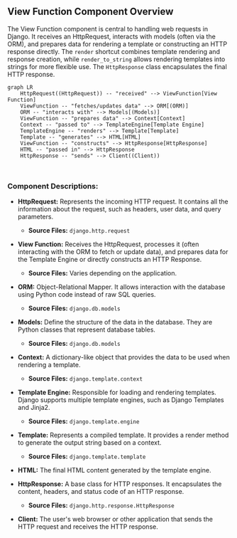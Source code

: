 ## View Function Component Overview

The View Function component is central to handling web requests in Django. It receives an HttpRequest, interacts with models (often via the ORM), and prepares data for rendering a template or constructing an HTTP response directly. The `render` shortcut combines template rendering and response creation, while `render_to_string` allows rendering templates into strings for more flexible use. The `HttpResponse` class encapsulates the final HTTP response.

```mermaid
graph LR
    HttpRequest((HttpRequest)) -- "received" --> ViewFunction[View Function] 
    ViewFunction -- "fetches/updates data" --> ORM[(ORM)]
    ORM -- "interacts with" --> Models[(Models)]
    ViewFunction -- "prepares data" --> Context[Context]
    Context -- "passed to" --> TemplateEngine[Template Engine]
    TemplateEngine -- "renders" --> Template[Template]
    Template -- "generates" --> HTML[HTML]
    ViewFunction -- "constructs" --> HttpResponse[HttpResponse]
    HTML -- "passed in" --> HttpResponse
    HttpResponse -- "sends" --> Client((Client))



```

### Component Descriptions:

*   **HttpRequest:** Represents the incoming HTTP request. It contains all the information about the request, such as headers, user data, and query parameters.
    *   **Source Files:** `django.http.request`

*   **View Function:** Receives the HttpRequest, processes it (often interacting with the ORM to fetch or update data), and prepares data for the Template Engine or directly constructs an HTTP Response.
    *   **Source Files:** Varies depending on the application.

*   **ORM:** Object-Relational Mapper. It allows interaction with the database using Python code instead of raw SQL queries.
    *   **Source Files:** `django.db.models`

*   **Models:** Define the structure of the data in the database. They are Python classes that represent database tables.
    *   **Source Files:** `django.db.models`

*   **Context:** A dictionary-like object that provides the data to be used when rendering a template.
    *   **Source Files:** `django.template.context`

*   **Template Engine:** Responsible for loading and rendering templates. Django supports multiple template engines, such as Django Templates and Jinja2.
    *   **Source Files:** `django.template.engine`

*   **Template:** Represents a compiled template. It provides a render method to generate the output string based on a context.
    *   **Source Files:** `django.template.template`

*   **HTML:** The final HTML content generated by the template engine.
    
*   **HttpResponse:** A base class for HTTP responses. It encapsulates the content, headers, and status code of an HTTP response.
    *   **Source Files:** `django.http.response.HttpResponse`

*   **Client:** The user's web browser or other application that sends the HTTP request and receives the HTTP response.
